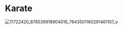 # Karate

![11722420_878539918904016_7643501160291461107_o](https://github.com/tathagatamishra/Karate/assets/114053180/ea7afe0b-9fcb-4f1e-96f2-2fd4b4c346c1)
